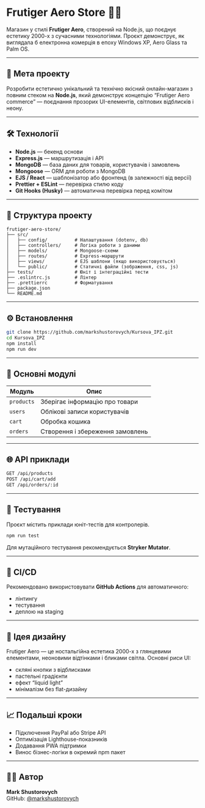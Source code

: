 # Frutiger Aero Store 🍏✨

Магазин у стилі **Frutiger Aero**, створений на Node.js, що поєднує естетику 2000-х з сучасними технологіями. Проєкт демонструє, як виглядала б електронна комерція в епоху Windows XP, Aero Glass та Palm OS.

---

## 🚀 Мета проекту

Розробити естетично унікальний та технічно якісний онлайн-магазин з повним стеком на **Node.js**, який демонструє концепцію “Frutiger Aero commerce” — поєднання прозорих UI-елементів, світлових відблисків і неону.

---

## 🛠️ Технології

- **Node.js** — бекенд основи
- **Express.js** — маршрутизація і API
- **MongoDB** — база даних для товарів, користувачів і замовлень
- **Mongoose** — ORM для роботи з MongoDB
- **EJS / React** — шаблонізатор або фронтенд (в залежності від версії)
- **Prettier + ESLint** — перевірка стилю коду
- **Git Hooks (Husky)** — автоматична перевірка перед комітом

---

## 🧩 Структура проекту

```
frutiger-aero-store/
├── src/
│   ├── config/          # Налаштування (dotenv, db)
│   ├── controllers/     # Логіка роботи з даними
│   ├── models/          # Mongoose-схеми
│   ├── routes/          # Express-маршрути
│   ├── views/           # EJS шаблони (якщо використовується)
│   └── public/          # Статичні файли (зображення, css, js)
├── tests/               # Юніт і інтеграційні тести
├── .eslintrc.js         # Лінтер
├── .prettierrc          # Форматування
├── package.json
└── README.md
```

---

## ⚙️ Встановлення

```bash
git clone https://github.com/markshustorovych/Kursova_IPZ.git
cd Kursova_IPZ
npm install
npm run dev
```

---

## 💾 Основні модулі

| Модуль | Опис |
|--------|------|
| `products` | Зберігає інформацію про товари |
| `users` | Облікові записи користувачів |
| `cart` | Обробка кошика |
| `orders` | Створення і збереження замовлень |

---

## 🌐 API приклади

```bash
GET /api/products
POST /api/cart/add
GET /api/orders/:id
```

---

## 🧪 Тестування

Проєкт містить приклади юніт-тестів для контролерів.

```bash
npm run test
```

Для мутаційного тестування рекомендується **Stryker Mutator**.

---

## 🚧 CI/CD

Рекомендовано використовувати **GitHub Actions** для автоматичного:
- лінтингу
- тестування
- деплою на staging

---

## 🧠 Ідея дизайну

Frutiger Aero — це ностальгійна естетика 2000-х з глянцевими елементами, неоновими відтінками і бликами світла. Основні риси UI:
- скляні кнопки з відблисками
- пастельні градієнти
- ефект “liquid light”
- мінімалізм без flat-дизайну

---

## 📈 Подальші кроки

- Підключення PayPal або Stripe API
- Оптимізація Lighthouse-показників
- Додавання PWA підтримки
- Винос бізнес-логіки в окремий npm пакет

---

## 👨‍💻 Автор

**Mark Shustorovych**  
GitHub: [@markshustorovych](https://github.com/markshustorovych)
